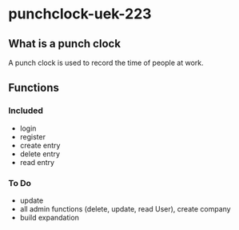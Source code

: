 # punchclock-uek-223

## What is a punch clock
A punch clock is used to record the time of people at work.

## Functions
### Included
- login
- register
- create entry
- delete entry
- read entry

### To Do
- update
- all admin functions (delete, update, read User), create company
- build expandation
